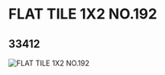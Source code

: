# FLAT TILE 1X2 NO.192
## 33412
![FLAT TILE 1X2 NO.192](https://lc-www-live-s.legocdn.com/media/bricks/5/2/6186872.jpg)